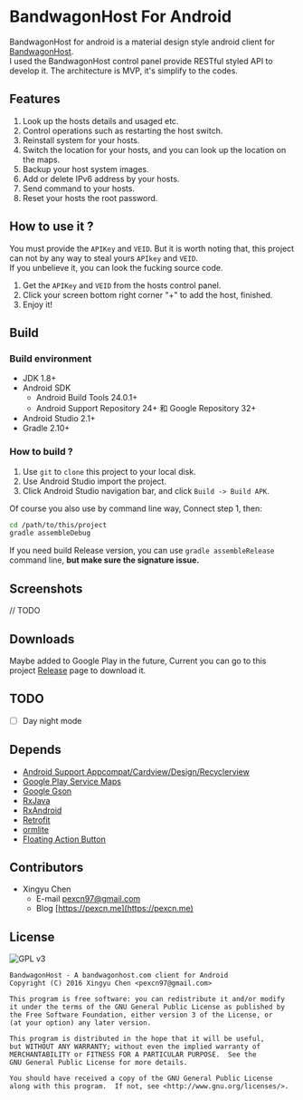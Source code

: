 # BandwagonHost For Android

BandwagonHost for android is a material design style android client for [BandwagonHost](https://bandwagonhost.com).  
I used the BandwagonHost control panel provide RESTful styled API to develop it. The architecture is MVP, it's simplify to the codes.

## Features

1. Look up the hosts details and usaged etc.
2. Control operations such as restarting the host switch.
3. Reinstall system for your hosts.
4. Switch the location for your hosts, and you can look up the location on the maps.
5. Backup your host system images.
6. Add or delete IPv6 address by your hosts.
7. Send command to your hosts.
8. Reset your hosts the root password.

## How to use it ?

You must provide the `APIKey` and `VEID`. But it is worth noting that, this project can not by any way to steal yours `APIkey` and `VEID`.  
If you unbelieve it, you can look the fucking source code.

1. Get the `APIKey` and `VEID` from the hosts control panel.
2. Click your screen bottom right corner "+" to add the host, finished.
3. Enjoy it!

## Build

### Build environment

* JDK 1.8+
* Android SDK
  * Android Build Tools 24.0.1+
  * Android Support Repository 24+ 和 Google Repository 32+
* Android Studio 2.1+
* Gradle 2.10+

### How to build ?

1. Use `git` to `clone` this project to your local disk.
2. Use Android Studio import the project.
3. Click Android Studio navigation bar, and click `Build -> Build APK`.

Of course you also use by command line way, Connect step 1, then:

```bash
cd /path/to/this/project
gradle assembleDebug
```

If you need build Release version, you can use `gradle assembleRelease` command line, **but make sure the signature issue.**

## Screenshots

// TODO

## Downloads

Maybe added to Google Play in the future, Current you can go to this project [Release](https://github.com/pexcn/BandwagonHost/releases) page to download it.

## TODO

* [ ] Day night mode

## Depends

* [Android Support Appcompat/Cardview/Design/Recyclerview](https://developer.android.com/topic/libraries/support-library/index.html)
* [Google Play Service Maps](https://developers.google.com/android/guides/setup)
* [Google Gson](https://github.com/google/gson)
* [RxJava](https://github.com/ReactiveX/RxJava)
* [RxAndroid](https://github.com/ReactiveX/RxAndroid)
* [Retrofit](https://github.com/square/retrofit)
* [ormlite](https://github.com/j256/ormlite-android)
* [Floating Action Button](https://github.com/Clans/FloatingActionButton)

## Contributors

* Xingyu Chen
  * E-mail [pexcn97@gmail.com](mailto:pexcn97@gmail.com)
  * Blog [https://pexcn.me](https://pexcn.me)

## License

![GPL v3](https://www.gnu.org/graphics/gplv3-127x51.png)

```
BandwagonHost - A bandwagonhost.com client for Android
Copyright (C) 2016 Xingyu Chen <pexcn97@gmail.com>

This program is free software: you can redistribute it and/or modify
it under the terms of the GNU General Public License as published by
the Free Software Foundation, either version 3 of the License, or
(at your option) any later version.

This program is distributed in the hope that it will be useful,
but WITHOUT ANY WARRANTY; without even the implied warranty of
MERCHANTABILITY or FITNESS FOR A PARTICULAR PURPOSE.  See the
GNU General Public License for more details.

You should have received a copy of the GNU General Public License
along with this program.  If not, see <http://www.gnu.org/licenses/>.
```
